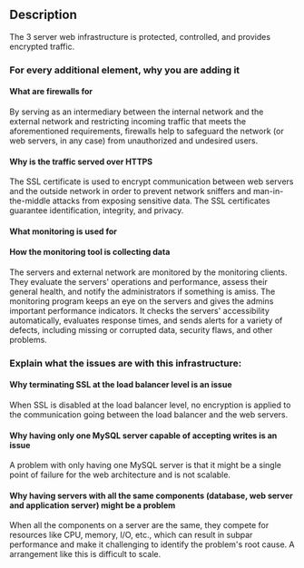 ## Description
The 3 server web infrastructure is protected, controlled, and provides encrypted traffic.

### For every additional element, why you are adding it

#### What are firewalls for
By serving as an intermediary between the internal network and the external network and restricting incoming traffic that meets the aforementioned requirements, firewalls help to safeguard the network (or web servers, in any case) from unauthorized and undesired users.

#### Why is the traffic served over HTTPS
The SSL certificate is used to encrypt communication between web servers and the outside network in order to prevent network sniffers and man-in-the-middle attacks from exposing sensitive data. The SSL certificates guarantee identification, integrity, and privacy.

#### What monitoring is used for
#### How the monitoring tool is collecting data

The servers and external network are monitored by the monitoring clients. They evaluate the servers' operations and performance, assess their general health, and notify the administrators if something is amiss. The monitoring program keeps an eye on the servers and gives the admins important performance indicators. It checks the servers' accessibility automatically, evaluates response times, and sends alerts for a variety of defects, including missing or corrupted data, security flaws, and other problems.

### Explain what the issues are with this infrastructure: 

#### Why terminating SSL at the load balancer level is an issue
When SSL is disabled at the load balancer level, no encryption is applied to the communication going between the load balancer and the web servers.

#### Why having only one MySQL server capable of accepting writes is an issue
A problem with only having one MySQL server is that it might be a single point of failure for the web architecture and is not scalable.

#### Why having servers with all the same components (database, web server and application server) might be a problem
When all the components on a server are the same, they compete for resources like CPU, memory, I/O, etc., which can result in subpar performance and make it challenging to identify the problem's root cause. A arrangement like this is difficult to scale.
